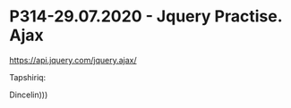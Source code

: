 # P314-29.07.2020 - Jquery Practise. Ajax

https://api.jquery.com/jquery.ajax/

Tapshiriq:

Dincelin)))

